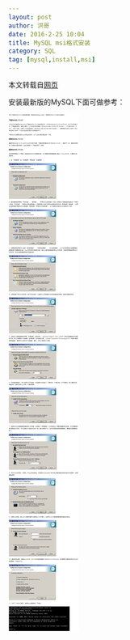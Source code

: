 ```yaml
---
layout: post
author: 洪哥
date: 2016-2-25 10:04
title: MySQL msi格式安装
category: SQL
tag: [mysql,install,msi]
---
```


本文转载自[网页](http://www.splaybow.com/post/mysql-5-5-33-install.html)

安装最新版的MySQL下面可做参考：

![mysql install](/public/img/sql/mysql_msi_install.png)

